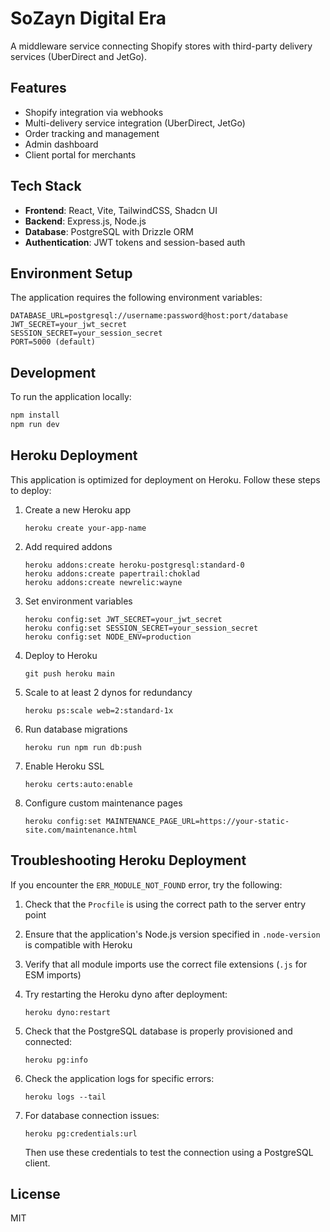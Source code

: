 # SoZayn Digital Era

A middleware service connecting Shopify stores with third-party delivery services (UberDirect and JetGo).

## Features

- Shopify integration via webhooks
- Multi-delivery service integration (UberDirect, JetGo)
- Order tracking and management
- Admin dashboard
- Client portal for merchants

## Tech Stack

- **Frontend**: React, Vite, TailwindCSS, Shadcn UI
- **Backend**: Express.js, Node.js
- **Database**: PostgreSQL with Drizzle ORM
- **Authentication**: JWT tokens and session-based auth

## Environment Setup

The application requires the following environment variables:

```
DATABASE_URL=postgresql://username:password@host:port/database
JWT_SECRET=your_jwt_secret
SESSION_SECRET=your_session_secret
PORT=5000 (default)
```

## Development

To run the application locally:

```bash
npm install
npm run dev
```

## Heroku Deployment

This application is optimized for deployment on Heroku. Follow these steps to deploy:

1. Create a new Heroku app
   ```
   heroku create your-app-name
   ```

2. Add required addons
   ```
   heroku addons:create heroku-postgresql:standard-0
   heroku addons:create papertrail:choklad
   heroku addons:create newrelic:wayne
   ```

3. Set environment variables
   ```
   heroku config:set JWT_SECRET=your_jwt_secret
   heroku config:set SESSION_SECRET=your_session_secret
   heroku config:set NODE_ENV=production
   ```

4. Deploy to Heroku
   ```
   git push heroku main
   ```

5. Scale to at least 2 dynos for redundancy
   ```
   heroku ps:scale web=2:standard-1x
   ```

6. Run database migrations
   ```
   heroku run npm run db:push
   ```

7. Enable Heroku SSL
   ```
   heroku certs:auto:enable
   ```

8. Configure custom maintenance pages
   ```
   heroku config:set MAINTENANCE_PAGE_URL=https://your-static-site.com/maintenance.html
   ```

## Troubleshooting Heroku Deployment

If you encounter the `ERR_MODULE_NOT_FOUND` error, try the following:

1. Check that the `Procfile` is using the correct path to the server entry point
2. Ensure that the application's Node.js version specified in `.node-version` is compatible with Heroku
3. Verify that all module imports use the correct file extensions (`.js` for ESM imports)
4. Try restarting the Heroku dyno after deployment:
   ```
   heroku dyno:restart
   ```

5. Check that the PostgreSQL database is properly provisioned and connected:
   ```
   heroku pg:info
   ```

6. Check the application logs for specific errors:
   ```
   heroku logs --tail
   ```

7. For database connection issues:
   ```
   heroku pg:credentials:url
   ```
   Then use these credentials to test the connection using a PostgreSQL client.

## License

MIT